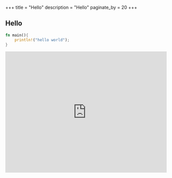 +++
title = "Hello"
description = "Hello"
paginate_by = 20
+++


## Hello

```rust
fn main(){
    println!("hello world");
}
```
<iframe src="https://open.spotify.com/embed/playlist/37i9dQZF1E4pPncXRzkqGI" width="100%" height="380" frameBorder="0" allowtransparency="true" allow="encrypted-media"></iframe>